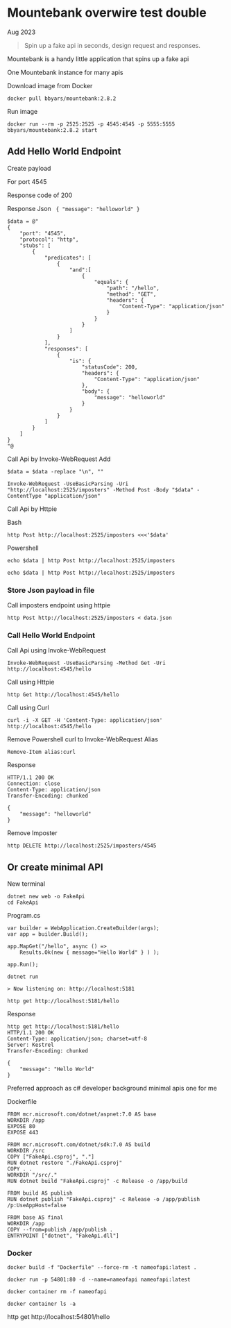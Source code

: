 # Mountebank overwire test double

Aug 2023

> Spin up a fake api in seconds, design request and responses.

Mountebank is a handy little application that spins up a fake api 

One Mountebank instance for many apis 

Download image from Docker 

```
docker pull bbyars/mountebank:2.8.2
```

Run image
```
docker run --rm -p 2525:2525 -p 4545:4545 -p 5555:5555 bbyars/mountebank:2.8.2 start 
```

## Add Hello World Endpoint 

Create payload

For port 4545 

Response code of 200

Response Json ``` { "message": "helloworld" }```

```
$data = @"
{
    "port": "4545",
    "protocol": "http",
    "stubs": [
        {
            "predicates": [
                {
                    "and":[
                        {
                            "equals": {
                                "path": "/hello",
                                "method": "GET",
                                "headers": {
                                    "Content-Type": "application/json"
                                }
                            }
                        }
                    ]
                }
            ],
            "responses": [
                {
                    "is": {
                        "statusCode": 200,
                        "headers": {
                            "Content-Type": "application/json"
                        },
                        "body": {
                            "message": "helloworld"
                        }
                    }
                }
            ]
        }
    ]
}
"@
```

Call Api by Invoke-WebRequest Add 

```
$data = $data -replace "\n", ""

Invoke-WebRequest -UseBasicParsing -Uri "http://localhost:2525/imposters" -Method Post -Body "$data" -ContentType "application/json"
```

Call Api by Httpie

Bash 

```
http Post http://localhost:2525/imposters <<<'$data'
```

Powershell

```
echo $data | http Post http://localhost:2525/imposters
```

```
echo $data | http Post http://localhost:2525/imposters
```

### Store Json payload in file 

Call imposters endpoint using httpie 

```
http Post http://localhost:2525/imposters < data.json
```

### Call Hello World Endpoint

Call Api using Invoke-WebRequest

```
Invoke-WebRequest -UseBasicParsing -Method Get -Uri http://localhost:4545/hello
```

Call using Httpie

```
http Get http://localhost:4545/hello
```

Call using Curl

```
curl -i -X GET -H 'Content-Type: application/json' http://localhost:4545/hello
```

Remove Powershell curl to Invoke-WebRequest Alias 

```
Remove-Item alias:curl 
```

Response 

```
HTTP/1.1 200 OK
Connection: close
Content-Type: application/json
Transfer-Encoding: chunked

{
    "message": "helloworld"
}
```

Remove Imposter 

```
http DELETE http://localhost:2525/imposters/4545
```

## Or create minimal API

New terminal 

```
dotnet new web -o FakeApi
cd FakeApi
```

Program.cs
```
var builder = WebApplication.CreateBuilder(args);
var app = builder.Build();

app.MapGet("/hello", async () =>
    Results.Ok(new { message="Hello World" } ) );

app.Run();
```

```
dotnet run
```

```
> Now listening on: http://localhost:5181
```

```
http get http://localhost:5181/hello
```

Response
```
http get http://localhost:5181/hello
HTTP/1.1 200 OK
Content-Type: application/json; charset=utf-8
Server: Kestrel
Transfer-Encoding: chunked

{
    "message": "Hello World"
}

```

Preferred approach as c# developer background minimal apis one for me  

Dockerfile 

```
FROM mcr.microsoft.com/dotnet/aspnet:7.0 AS base
WORKDIR /app
EXPOSE 80
EXPOSE 443

FROM mcr.microsoft.com/dotnet/sdk:7.0 AS build
WORKDIR /src
COPY ["FakeApi.csproj", "."]
RUN dotnet restore "./FakeApi.csproj"
COPY . .
WORKDIR "/src/."
RUN dotnet build "FakeApi.csproj" -c Release -o /app/build

FROM build AS publish
RUN dotnet publish "FakeApi.csproj" -c Release -o /app/publish /p:UseAppHost=false

FROM base AS final
WORKDIR /app
COPY --from=publish /app/publish .
ENTRYPOINT ["dotnet", "FakeApi.dll"]
```

### Docker
```
docker build -f "Dockerfile" --force-rm -t nameofapi:latest .

docker run -p 54801:80 -d --name=nameofapi nameofapi:latest

docker container rm -f nameofapi

docker container ls -a
```


http get http://localhost:54801/hello
